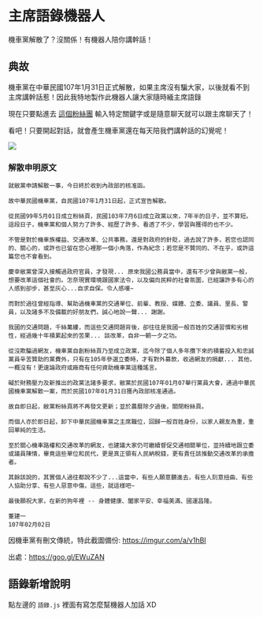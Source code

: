 # 主席語錄機器人

機車黨解散了？沒關係！有機器人陪你講幹話！

## 典故

機車黨在中華民國107年1月31日正式解散，如果主席沒有騙大家，以後就看不到主席講幹話惹！因此我特地製作此機器人讓大家隨時緬主席語錄

現在只要點進去 [這個粉絲團](https://www.facebook.com/The.Chicken.Party.of.ROC) 輸入特定關鍵字或是隨意聊天就可以跟主席聊天了！

看吧！只要開起對話，就會產生機車黨還在每天陪我們講幹話的幻覺呢！

![](https://i.imgur.com/H0QbJXO.png)

### 解散申明原文
```
就敝黨申請解散一事，今日終於收到內政部的核准函。

故中華民國機車黨，自民國107年1月31日起，正式宣告解散。

從民國99年5月01日成立粉絲頁，民國103年7月6日成立政黨以來，7年半的日子，並不算短。這段日子，機車黨和個人努力了許多、經歷了許多、看透了不少，學習與獲得的也不少。

不管是對於機車族權益、交通改革、公共事務，還是對政府的針貶，過去說了許多，若您也認同的、關心的，或許也已留在您心裡那一個小角落，作為紀念；若您是不贊同的、不在乎，或許這篇您也不會看到。

慶幸敝黨曾深入接觸過政府官員，才發現... 原來我國公務員當中，還有不少曾與敝黨一般，想要改革這個社會的。怎奈現實環境跟國家法令，以及偏向民粹的社會氛圍，已經讓許多有心的人感到卻步，甚至灰心...自求自保。令人感嘆~

而對於過往曾經指導、幫助過機車黨的交通單位、前輩、教授、媒體、立委、議員、里長、警員，以及諸多不及備載的好朋友們，誠心地說一聲... 謝謝。

我國的交通問題，千絲萬縷，而這些交通問題背後，卻往往是我國一般百姓的交通習慣和劣根性，經過幾十年積累起來的苦果... 談改革，自非一朝一夕之功。

從沒欺騙過網友，機車黨自創粉絲頁乃至成立政黨，迄今除了個人多年攢下來的積蓄投入和忠誠黨員辛苦贊助的黨費外，只有在105年參選立委時，才有對外募款，收過網友的捐獻... 其他，一概沒有！更遑論政府或廠商有任何資助機車黨這種謠言。

礙於財務壓力及新推出的政黨法諸多要求，敝黨於民國107年01月07舉行黨員大會，通過中華民國機車黨解散一案，而於民國107年01月31日獲內政部核准通過。

故自即日起，敝黨粉絲頁將不再發文更新；並於農曆除夕過後，關閉粉絲頁。

而個人亦於即日起，卸下中華民國機車黨之主席職位，回歸一般百姓身份，以家人親友為重，重回單純的生活。

至於關心機車路權和交通改革的網友，也建議大家仍可繼續督促交通相關單位，並持續地跟立委或議員陳情，畢竟這些單位和民代，更是真正領有人民納稅錢，更有責任該推動交通改革的承擔者。

其餘該說的，其實個人過往都說不少了...這當中，有些人願意聽進去，有些人刻意扭曲、有些人協助分享、有些人惡意中傷，這些，就這樣吧~

最後願祝大家，在新的狗年裡 -- 身體健康、闔家平安、幸福美滿、國運昌隆。

董建一
107年02月02日
```
因機車黨有刪文傳統，特此截圖備份: https://imgur.com/a/v1hBI

出處：https://goo.gl/EWuZAN

## 語錄新增說明
點左邊的 `語錄.js` 裡面有寫怎麼幫機器人加話 XD
